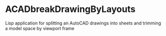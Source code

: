# ACADbreakDrawingByLayouts
Lisp application for splitting an AutoCAD drawings into sheets and trimming a model space by viewport frame

